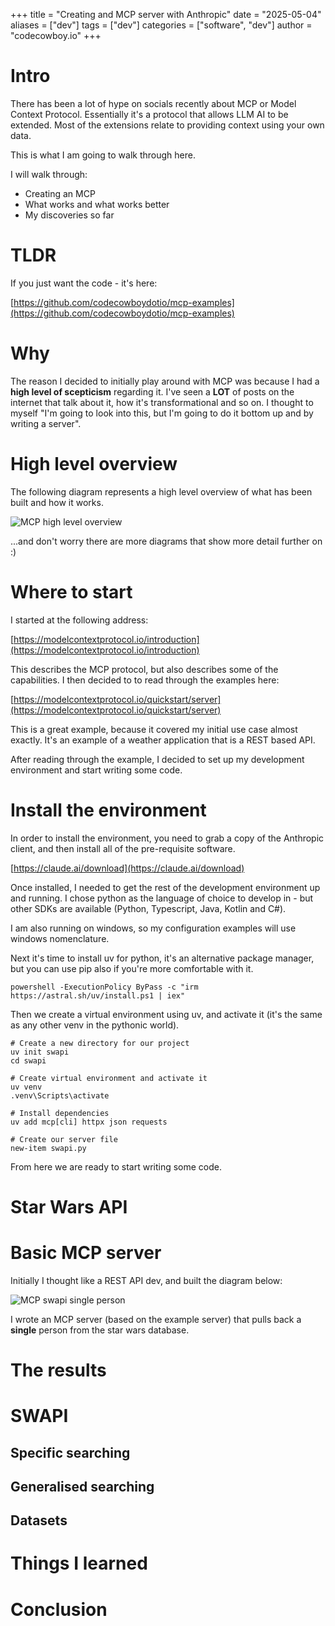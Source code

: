 +++
title = "Creating and MCP server with Anthropic"
date = "2025-05-04"
aliases = ["dev"]
tags = ["dev"]
categories = ["software", "dev"]
author = "codecowboy.io"
+++

# Intro
There has been a lot of hype on socials recently about MCP or Model Context Protocol. Essentially it's a protocol that allows LLM AI to be extended. Most of the extensions relate to providing context using your own data. 

This is what I am going to walk through here. 

I will walk through:
- Creating an MCP
- What works and what works better
- My discoveries so far


# TLDR
If you just want the code - it's here:

[https://github.com/codecowboydotio/mcp-examples](https://github.com/codecowboydotio/mcp-examples)


# Why
The reason I decided to initially play around with MCP was because I had a **high level of scepticism** regarding it. I've seen a **LOT** of posts on the internet that talk about it, how it's transformational and so on. I thought to myself "I'm going to look into this, but I'm going to do it bottom up and by writing a server". 

# High level overview
The following diagram represents a high level overview of what has been built and how it works.

![MCP high level overview](/images/MCP-highlevel-1.jpg)

...and don't worry there are more diagrams that show more detail further on :)

# Where to start
I started at the following address:

[https://modelcontextprotocol.io/introduction](https://modelcontextprotocol.io/introduction)

This describes the MCP protocol, but also describes some of the capabilities. 
I then decided to to read through the examples here:

[https://modelcontextprotocol.io/quickstart/server](https://modelcontextprotocol.io/quickstart/server)

This is a great example, because it covered my initial use case almost exactly. It's an example of a weather application that is a REST based API. 

After reading through the example, I decided to set up my development environment and start writing some code.

# Install the environment
In order to install the environment, you need to grab a copy of the Anthropic client, and then install all of the pre-requisite software.

[https://claude.ai/download](https://claude.ai/download)

Once installed, I needed to get the rest of the development environment up and running. I chose python as the language of choice to develop in - but other SDKs are available (Python, Typescript, Java, Kotlin and C#).

I am also running on windows, so my configuration examples will use windows nomenclature.

Next it's time to install uv for python, it's an alternative package manager, but you can use pip also if you're more comfortable with it.

```Shell
powershell -ExecutionPolicy ByPass -c "irm https://astral.sh/uv/install.ps1 | iex"
```

Then we create a virtual environment using uv, and activate it (it's the same as any other venv in the pythonic world).

```Shell
# Create a new directory for our project
uv init swapi
cd swapi

# Create virtual environment and activate it
uv venv
.venv\Scripts\activate

# Install dependencies
uv add mcp[cli] httpx json requests

# Create our server file
new-item swapi.py
```

From here we are ready to start writing some code.

# Star Wars API


# Basic MCP server
Initially I thought like a REST API dev, and built the diagram below:

![MCP swapi single person](/images/MCP-swapi-single-person.jpg)

I wrote an MCP server (based on the example server) that pulls back a **single** person from the star wars database. 



# The results

# SWAPI 

## Specific searching

## Generalised searching

## Datasets

# Things I learned

# Conclusion
